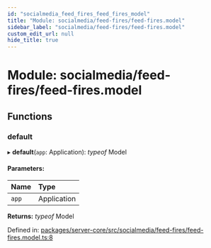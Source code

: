 ```yaml
---
id: "socialmedia_feed_fires_feed_fires_model"
title: "Module: socialmedia/feed-fires/feed-fires.model"
sidebar_label: "socialmedia/feed-fires/feed-fires.model"
custom_edit_url: null
hide_title: true
---
```


# Module: socialmedia/feed-fires/feed-fires.model

## Functions

### default

▸ **default**(`app`: Application): *typeof* Model

#### Parameters:

Name | Type |
:------ | :------ |
`app` | Application |

**Returns:** *typeof* Model

Defined in: [packages/server-core/src/socialmedia/feed-fires/feed-fires.model.ts:8](https://github.com/xr3ngine/xr3ngine/blob/716a06460/packages/server-core/src/socialmedia/feed-fires/feed-fires.model.ts#L8)
